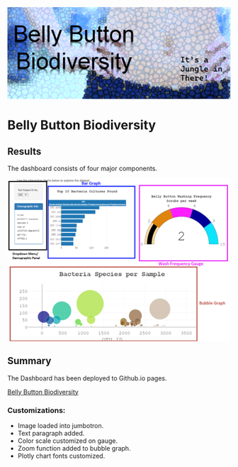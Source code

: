 ![](static/images/bellybutton.png)  

# Belly Button Biodiversity

## Results
The dashboard consists of four major components.

![](Resources/BB.png)  

## Summary
The Dashboard has been deployed to Github.io pages.

[Belly Button Biodiversity](https://rafajos20.github.io/Belly_Button_Biodiversity/)

### Customizations:
* Image loaded into jumbotron.
* Text paragraph added.
* Color scale customized on gauge.
* Zoom function added to bubble graph.
* Plotly chart fonts customized.

